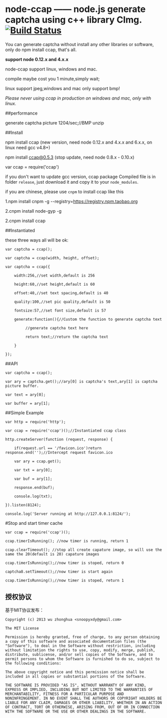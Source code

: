 
# node-ccap —— node.js generate captcha using c++ library CImg. [![Build Status](https://travis-ci.org/DoubleSpout/ccap.png?branch=master)](https://travis-ci.org/DoubleSpout/ccap)

You can generate captcha without install any other libraries or software, only do npm install ccap, that's all.

**support node 0.12.x and 4.x.x**

node-ccap support linux, windows and mac.

compile maybe cost you 1 minute,simply wait;

linux support jpeg,windows and mac only support bmp!

*Please never using ccap in production on windows and mac, only with linux.*

##performance

  generate captcha picture 1204/sec;//BMP unzip

##Install

   npm install ccap 	  (new version, need node 0.12.x and 4.x.x and 6.x.x, on linux need gcc v4.8+)

   npm install ccap@0.5.3 (stop update, need node 0.8.x - 0.10.x)

   var ccap = require('ccap')

   if you don't want to update gcc version, ccap package Compiled file is in folder `release`, just download it and copy it to your `node_modules`. 
   
   if you are chinese, please use `cnpm` to install ccap like this
   
   1.npm install cnpm -g --registry=https://registry.npm.taobao.org
   
   2.cnpm install node-gyp -g
   
   2.cnpm install ccap

##Instantiated

   these three ways all will be ok:

	var captcha = ccap();
	
	var captcha = ccap(width, height, offset);

	var captcha = ccap({
		
		width:256,//set width,default is 256

		height:60,//set height,default is 60

		offset:40,//set text spacing,default is 40

		quality:100,//set pic quality,default is 50

		fontsize:57,//set font size,default is 57

		generate:function(){//Custom the function to generate captcha text
		
		     //generate captcha text here

		     return text;//return the captcha text

		}
	
	});
	   

##API
   
	var captcha = ccap();

	var ary = captcha.get();//ary[0] is captcha's text,ary[1] is captcha picture buffer.

	var text = ary[0];

	var buffer = ary[1];


##Simple Example
	
	var http = require('http');
	
	var ccap = require('ccap')();//Instantiated ccap class 

	http.createServer(function (request, response) {

		if(request.url == '/favicon.ico')return response.end('');//Intercept request favicon.ico

		var ary = ccap.get();

		var txt = ary[0];

		var buf = ary[1];

		response.end(buf);

		console.log(txt);

	}).listen(8124);

	console.log('Server running at http://127.0.0.1:8124/');

#Stop and start timer cache

	var ccap = require('ccap')();

	ccap.timerIsRunning(); //now timer is running, return 1

	ccap.clearTimeout(); //stop all create capature image, so will use the same the 20(default is 20) capature images

	ccap.timerIsRunning();//now timer is stoped, return 0

	captcha8.setTimeout();//now timer is start again

	ccap.timerIsRunning();//now timer is stoped, return 1

## 授权协议

基于MIT协议发布：

```
Copyright (c) 2013 wu zhonghua <snoopyxdy@gmail.com>

The MIT License

Permission is hereby granted, free of charge, to any person obtaining
a copy of this software and associated documentation files (the
"Software"), to deal in the Software without restriction, including
without limitation the rights to use, copy, modify, merge, publish,
distribute, sublicense, and/or sell copies of the Software, and to
permit persons to whom the Software is furnished to do so, subject to
the following conditions:

The above copyright notice and this permission notice shall be
included in all copies or substantial portions of the Software.

THE SOFTWARE IS PROVIDED "AS IS", WITHOUT WARRANTY OF ANY KIND,
EXPRESS OR IMPLIED, INCLUDING BUT NOT LIMITED TO THE WARRANTIES OF
MERCHANTABILITY, FITNESS FOR A PARTICULAR PURPOSE AND
NONINFRINGEMENT. IN NO EVENT SHALL THE AUTHORS OR COPYRIGHT HOLDERS BE
LIABLE FOR ANY CLAIM, DAMAGES OR OTHER LIABILITY, WHETHER IN AN ACTION
OF CONTRACT, TORT OR OTHERWISE, ARISING FROM, OUT OF OR IN CONNECTION
WITH THE SOFTWARE OR THE USE OR OTHER DEALINGS IN THE SOFTWARE.
```